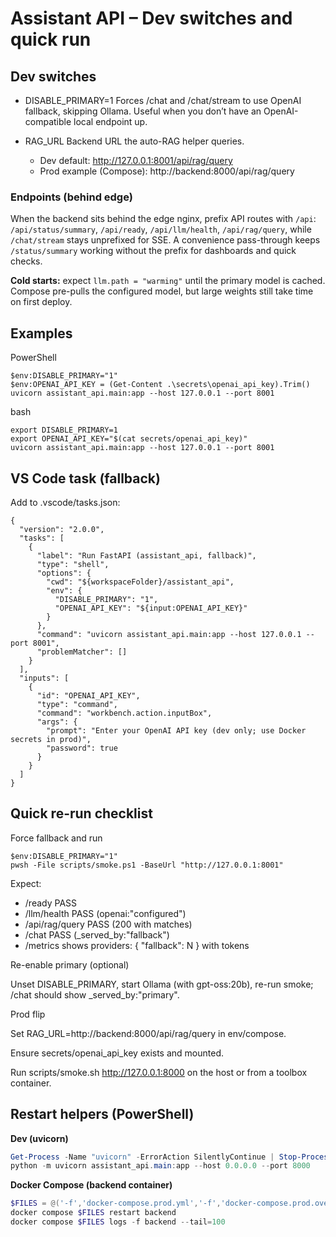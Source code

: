 # Assistant API – Dev switches and quick run

## Dev switches

- DISABLE_PRIMARY=1
  Forces /chat and /chat/stream to use OpenAI fallback, skipping Ollama.
  Useful when you don’t have an OpenAI-compatible local endpoint up.

- RAG_URL
  Backend URL the auto-RAG helper queries.
  - Dev default: http://127.0.0.1:8001/api/rag/query
  - Prod example (Compose): http://backend:8000/api/rag/query

### Endpoints (behind edge)
When the backend sits behind the edge nginx, prefix API routes with `/api`: `/api/status/summary`, `/api/ready`, `/api/llm/health`, `/api/rag/query`, while `/chat/stream` stays unprefixed for SSE.
A convenience pass-through keeps `/status/summary` working without the prefix for dashboards and quick checks.

**Cold starts:** expect `llm.path = "warming"` until the primary model is cached. Compose pre-pulls the configured model, but large weights still take time on first deploy.

## Examples

PowerShell

```
$env:DISABLE_PRIMARY="1"
$env:OPENAI_API_KEY = (Get-Content .\secrets\openai_api_key).Trim()
uvicorn assistant_api.main:app --host 127.0.0.1 --port 8001
```

bash

```
export DISABLE_PRIMARY=1
export OPENAI_API_KEY="$(cat secrets/openai_api_key)"
uvicorn assistant_api.main:app --host 127.0.0.1 --port 8001
```

## VS Code task (fallback)

Add to .vscode/tasks.json:

```
{
  "version": "2.0.0",
  "tasks": [
    {
      "label": "Run FastAPI (assistant_api, fallback)",
      "type": "shell",
      "options": {
        "cwd": "${workspaceFolder}/assistant_api",
        "env": {
          "DISABLE_PRIMARY": "1",
          "OPENAI_API_KEY": "${input:OPENAI_API_KEY}"
        }
      },
      "command": "uvicorn assistant_api.main:app --host 127.0.0.1 --port 8001",
      "problemMatcher": []
    }
  ],
  "inputs": [
    {
      "id": "OPENAI_API_KEY",
      "type": "command",
      "command": "workbench.action.inputBox",
      "args": {
        "prompt": "Enter your OpenAI API key (dev only; use Docker secrets in prod)",
        "password": true
      }
    }
  ]
}
```

## Quick re-run checklist

Force fallback and run

```
$env:DISABLE_PRIMARY="1"
pwsh -File scripts/smoke.ps1 -BaseUrl "http://127.0.0.1:8001"
```

Expect:

- /ready PASS
- /llm/health PASS (openai:"configured")
- /api/rag/query PASS (200 with matches)
- /chat PASS (_served_by:"fallback")
- /metrics shows providers: { "fallback": N } with tokens

Re-enable primary (optional)

Unset DISABLE_PRIMARY, start Ollama (with gpt-oss:20b), re-run smoke; /chat should show _served_by:"primary".

Prod flip

Set RAG_URL=http://backend:8000/api/rag/query in env/compose.

Ensure secrets/openai_api_key exists and mounted.

Run scripts/smoke.sh http://127.0.0.1:8000 on the host or from a toolbox container.

## Restart helpers (PowerShell)

**Dev (uvicorn)**

```powershell
Get-Process -Name "uvicorn" -ErrorAction SilentlyContinue | Stop-Process -Force
python -m uvicorn assistant_api.main:app --host 0.0.0.0 --port 8000
```

**Docker Compose (backend container)**

```powershell
$FILES = @('-f','docker-compose.prod.yml','-f','docker-compose.prod.override.yml')
docker compose $FILES restart backend
docker compose $FILES logs -f backend --tail=100
```
